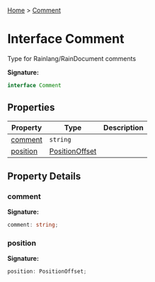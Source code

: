 [Home](../index.md) &gt; [Comment](./comment.md)

# Interface Comment

Type for Rainlang/RainDocument comments

<b>Signature:</b>

```typescript
interface Comment 
```

## Properties

|  Property | Type | Description |
|  --- | --- | --- |
|  [comment](./comment.md#comment-property) | `string` |  |
|  [position](./comment.md#position-property) | [PositionOffset](../types/positionoffset.md) |  |

## Property Details

<a id="comment-property"></a>

### comment

<b>Signature:</b>

```typescript
comment: string;
```

<a id="position-property"></a>

### position

<b>Signature:</b>

```typescript
position: PositionOffset;
```
